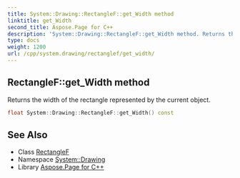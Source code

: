 ```yaml
---
title: System::Drawing::RectangleF::get_Width method
linktitle: get_Width
second_title: Aspose.Page for C++
description: 'System::Drawing::RectangleF::get_Width method. Returns the width of the rectangle represented by the current object in C++.'
type: docs
weight: 1200
url: /cpp/system.drawing/rectanglef/get_width/
---
```

## RectangleF::get_Width method


Returns the width of the rectangle represented by the current object.

```cpp
float System::Drawing::RectangleF::get_Width() const
```

## See Also

* Class [RectangleF](../)
* Namespace [System::Drawing](../../)
* Library [Aspose.Page for C++](../../../)
